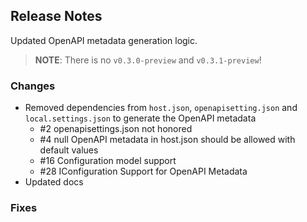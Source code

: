 ## Release Notes ##

Updated OpenAPI metadata generation logic.

> **NOTE**: There is no `v0.3.0-preview` and `v0.3.1-preview`!


### Changes ###

* Removed dependencies from `host.json`, `openapisetting.json` and `local.settings.json` to generate the OpenAPI metadata
  * #2 openapisettings.json not honored
  * #4 null OpenAPI metadata in host.json should be allowed with default values
  * #16 Configuration model support
  * #28 IConfiguration Support for OpenAPI Metadata
* Updated docs


### Fixes ###

